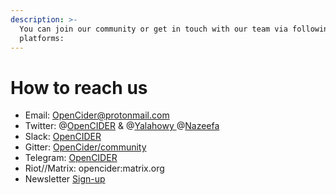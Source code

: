 ```yaml
---
description: >-
  You can join our community or get in touch with our team via following
  platforms:
---
```


# How to reach us



* Email: [OpenCider@protonmail.com](mailto:OpenCider@protonmail.com) 
* Twitter: @[OpenCIDER](https://twitter.com/OpenCIDER) & @[Yalahowy ](https://twitter.com/yalahowy)@[Nazeefa](https://twitter.com/_nazeefatima)
* Slack: [OpenCIDER](https://opencider.slack.com/)
* Gitter: [OpenCider/community](https://gitter.im/OpenCider/community%20)
* Telegram: [OpenCIDER](https://t.me/opencider)
* Riot//Matrix: opencider:matrix.org
* Newsletter [Sign-up](https://buttondown.email/OpenCider)



